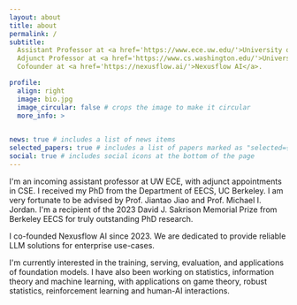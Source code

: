```yaml
---
layout: about
title: about
permalink: /
subtitle: 
  Assistant Professor at <a href='https://www.ece.uw.edu/'>University of Washington, ECE Department</a>.
  Adjunct Professor at <a href='https://www.cs.washington.edu/'>University of Washington, CSE Department</a>. 
  Cofounder at <a href='https://nexusflow.ai/'>Nexusflow AI</a>.  

profile:
  align: right
  image: bio.jpg
  image_circular: false # crops the image to make it circular
  more_info: >
    

news: true # includes a list of news items
selected_papers: true # includes a list of papers marked as "selected={true}"
social: true # includes social icons at the bottom of the page
---
```


I'm an incoming assistant professor at UW ECE, with adjunct appointments in CSE.  I received my PhD from the Department of EECS, UC Berkeley. I am very fortunate to be advised by Prof. Jiantao Jiao and Prof. Michael I. Jordan. I'm a recipient of the 2023 David J. Sakrison Memorial Prize from Berkeley EECS for truly outstanding PhD research.

I co-founded Nexusflow AI since 2023. We are dedicated to provide reliable LLM solutions for enterprise use-cases. 

I'm currently interested in the training, serving, evaluation, and applications of foundation models. I have also been working on statistics, information theory and machine learning, with applications on game theory, robust statistics, reinforcement learning and human-AI interactions.
